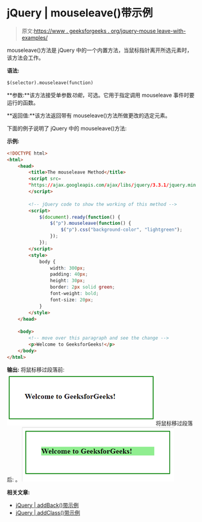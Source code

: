 # jQuery | mouseleave()带示例

> 原文:[https://www . geeksforgeeks . org/jquery-mouse leave-with-examples/](https://www.geeksforgeeks.org/jquery-mouseleave-with-examples/)

mouseleave()方法是 jQuery 中的一个内置方法，当鼠标指针离开所选元素时，该方法会工作。

**语法:**

```html
$(selector).mouseleave(function)
```

**参数:**该方法接受单参数*功能*，可选。它用于指定调用 mouseleave 事件时要运行的函数。

**返回值:**该方法返回带有 mouseleave()方法所做更改的选定元素。

下面的例子说明了 jQuery 中的 mouseleave()方法:

**示例:**

```html
<!DOCTYPE html>
<html>
    <head>
        <title>The mouseleave Method</title>
        <script src=
        "https://ajax.googleapis.com/ajax/libs/jquery/3.3.1/jquery.min.js">
        </script>

        <!-- jQuery code to show the working of this method -->
        <script>
            $(document).ready(function() {
                $("p").mouseleave(function() {
                    $("p").css("background-color", "lightgreen");
                });
            });
        </script>
        <style>
            body {
                width: 300px;
                padding: 40px;
                height: 30px;
                border: 2px solid green;
                font-weight: bold;
                font-size: 20px;
            }
        </style>
    </head>

    <body>
        <!-- move over this paragraph and see the change -->
        <p>Welcome to GeeksforGeeks!</p>
    </body>
</html>
```

**输出:**
将鼠标移过段落前:
![](img/b49157a75ffdfc9d56bde9c40fa2c8a6.png)将鼠标移过段落后:
。
![](img/acc662725def722d43f459df970979ef.png)

**相关文章:**

*   [jQuery | addBack()带示例](https://www.geeksforgeeks.org/jquery-addback-with-examples/)
*   [jQuery | addClass()带示例](https://www.geeksforgeeks.org/jquery-addclass-with-examples/)